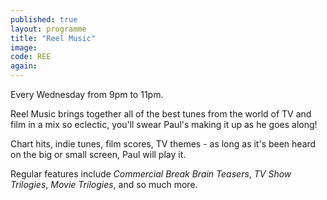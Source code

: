 ```yaml
---
published: true
layout: programme
title: "Reel Music"
image: 
code: REE
again: 
---
```

Every Wednesday from 9pm to 11pm. 

Reel Music brings together all of the best tunes from the world of TV and film in a mix so eclectic, you'll swear Paul's making it up as he goes along! 

Chart hits, indie tunes, film scores, TV themes - as long as it's been heard on the big or small screen, Paul will play it. 

Regular features include *Commercial Break Brain Teasers*, *TV Show Trilogies*, *Movie Trilogies*, and so much more. 